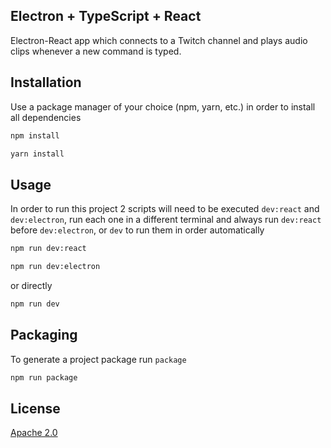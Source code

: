 ## Electron + TypeScript + React
Electron-React app which connects to a Twitch channel and plays audio clips whenever a new command is typed.

## Installation

Use a package manager of your choice (npm, yarn, etc.) in order to install all dependencies

```bash
npm install
```

```bash
yarn install
```

## Usage
In order to run this project 2 scripts will need to be executed `dev:react` and `dev:electron`, run each one in a different terminal and always run `dev:react` before `dev:electron`, or `dev` to run them in order automatically

```bash
npm run dev:react
```
```bash
npm run dev:electron
```

or directly

```bash
npm run dev
```

## Packaging
To generate a project package run `package`

```bash
npm run package
```

## License

[Apache 2.0](https://choosealicense.com/licenses/apache-2.0/)
